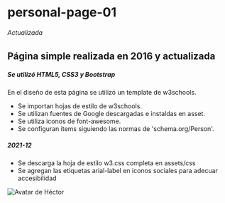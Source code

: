 # personal-page-01
###### Actualizada
## Página simple realizada en 2016 y actualizada
##### Se utilizó HTML5, CSS3 y Bootstrap
En el diseño de esta página se utilizó un template de w3schools.
- Se importan hojas de estilo de w3schools.
- Se utilizan fuentes de Google descargadas e instaldas en asset.
- Se utiliza iconos de font-awesome.
- Se configuran items siguiendo las normas de 'schema.org/Person'.

##### 2021-12
- Se descarga la hoja de estilo w3.css completa en assets/css
- Se agregan las etiquetas arial-label en iconos sociales para adecuar accesibilidad

![Avatar de Héctor](https://en.gravatar.com/userimage/146115819/41a333edd75fea5257a0a684c76cf977.png)
